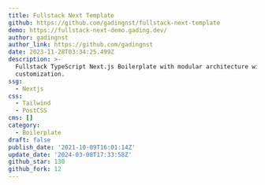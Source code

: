 ```yaml
---
title: Fullstack Next Template
github: https://github.com/gadingnst/fullstack-next-template
demo: https://fullstack-next-demo.gading.dev/
author: gadingnst
author_link: https://github.com/gadingnst
date: 2023-11-28T03:34:25.499Z
description: >-
  Fullstack TypeScript Next.js Boilerplate with modular architecture with full
  customization.
ssg:
  - Nextjs
css:
  - Tailwind
  - PostCSS
cms: []
category:
  - Boilerplate
draft: false
publish_date: '2021-10-09T16:01:14Z'
update_date: '2024-03-08T17:33:58Z'
github_star: 130
github_fork: 12
---
```

